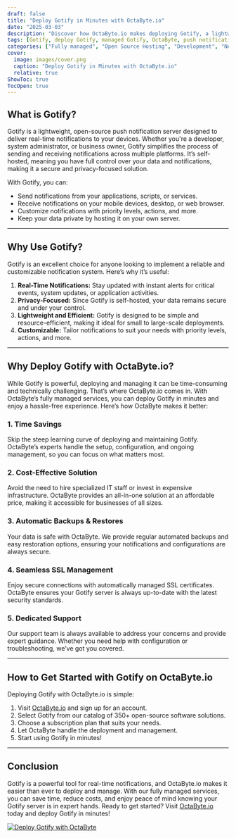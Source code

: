 ```yaml
---
draft: false
title: "Deploy Gotify in Minutes with OctaByte.io"
date: "2025-03-03"
description: "Discover how OctaByte.io makes deploying Gotify, a lightweight push notification server, effortless and hassle-free. Learn why Gotify is a must-have tool for real-time notifications and how OctaByte’s managed services save you time, money, and effort."
tags: [Gotify, deploy Gotify, managed Gotify, OctaByte, push notification server, open-source software, managed services, real-time notifications, cost-effective deployment, SSL management, automatic backups]
categories: ["Fully managed", "Open Source Hosting", "Development", "Network", "Gotify"]
cover:
  image: images/cover.png
  caption: "Deploy Gotify in Minutes with OctaByte.io"
  relative: true
ShowToc: true
TocOpen: true
---
```



## What is Gotify?

Gotify is a lightweight, open-source push notification server designed to deliver real-time notifications to your devices. Whether you're a developer, system administrator, or business owner, Gotify simplifies the process of sending and receiving notifications across multiple platforms. It’s self-hosted, meaning you have full control over your data and notifications, making it a secure and privacy-focused solution.

With Gotify, you can:
- Send notifications from your applications, scripts, or services.
- Receive notifications on your mobile devices, desktop, or web browser.
- Customize notifications with priority levels, actions, and more.
- Keep your data private by hosting it on your own server.

---

## Why Use Gotify?

Gotify is an excellent choice for anyone looking to implement a reliable and customizable notification system. Here’s why it’s useful:

1. **Real-Time Notifications:** Stay updated with instant alerts for critical events, system updates, or application activities.
2. **Privacy-Focused:** Since Gotify is self-hosted, your data remains secure and under your control.
3. **Lightweight and Efficient:** Gotify is designed to be simple and resource-efficient, making it ideal for small to large-scale deployments.
4. **Customizable:** Tailor notifications to suit your needs with priority levels, actions, and more.

---

## Why Deploy Gotify with OctaByte.io?

While Gotify is powerful, deploying and managing it can be time-consuming and technically challenging. That’s where OctaByte.io comes in. With OctaByte’s fully managed services, you can deploy Gotify in minutes and enjoy a hassle-free experience. Here’s how OctaByte makes it better:

### 1. **Time Savings**
Skip the steep learning curve of deploying and maintaining Gotify. OctaByte’s experts handle the setup, configuration, and ongoing management, so you can focus on what matters most.

### 2. **Cost-Effective Solution**
Avoid the need to hire specialized IT staff or invest in expensive infrastructure. OctaByte provides an all-in-one solution at an affordable price, making it accessible for businesses of all sizes.

### 3. **Automatic Backups & Restores**
Your data is safe with OctaByte. We provide regular automated backups and easy restoration options, ensuring your notifications and configurations are always secure.

### 4. **Seamless SSL Management**
Enjoy secure connections with automatically managed SSL certificates. OctaByte ensures your Gotify server is always up-to-date with the latest security standards.

### 5. **Dedicated Support**
Our support team is always available to address your concerns and provide expert guidance. Whether you need help with configuration or troubleshooting, we’ve got you covered.

---

## How to Get Started with Gotify on OctaByte.io

Deploying Gotify with OctaByte.io is simple:
1. Visit [OctaByte.io](https://octabyte.io) and sign up for an account.
2. Select Gotify from our catalog of 350+ open-source software solutions.
3. Choose a subscription plan that suits your needs.
4. Let OctaByte handle the deployment and management.
5. Start using Gotify in minutes!

---

## Conclusion

Gotify is a powerful tool for real-time notifications, and OctaByte.io makes it easier than ever to deploy and manage. With our fully managed services, you can save time, reduce costs, and enjoy peace of mind knowing your Gotify server is in expert hands. Ready to get started? Visit [OctaByte.io](https://octabyte.io) today and deploy Gotify in minutes!

[![Deploy Gotify with OctaByte](/images/deploy-on-octabyte.png)](https://octabyte.io/fully-managed-open-source-services/development/network/gotify)